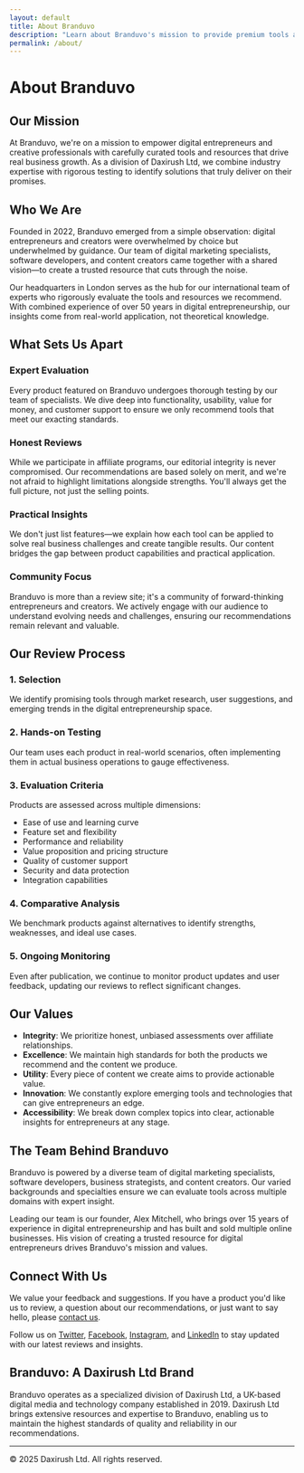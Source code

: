 ```yaml
---
layout: default
title: About Branduvo
description: "Learn about Branduvo's mission to provide premium tools and resources for digital entrepreneurs and creative professionals."
permalink: /about/
---
```


# About Branduvo

## Our Mission

At Branduvo, we're on a mission to empower digital entrepreneurs and creative professionals with carefully curated tools and resources that drive real business growth. As a division of Daxirush Ltd, we combine industry expertise with rigorous testing to identify solutions that truly deliver on their promises.

## Who We Are

Founded in 2022, Branduvo emerged from a simple observation: digital entrepreneurs and creators were overwhelmed by choice but underwhelmed by guidance. Our team of digital marketing specialists, software developers, and content creators came together with a shared vision—to create a trusted resource that cuts through the noise.

Our headquarters in London serves as the hub for our international team of experts who rigorously evaluate the tools and resources we recommend. With combined experience of over 50 years in digital entrepreneurship, our insights come from real-world application, not theoretical knowledge.

## What Sets Us Apart

### Expert Evaluation

Every product featured on Branduvo undergoes thorough testing by our team of specialists. We dive deep into functionality, usability, value for money, and customer support to ensure we only recommend tools that meet our exacting standards.

### Honest Reviews

While we participate in affiliate programs, our editorial integrity is never compromised. Our recommendations are based solely on merit, and we're not afraid to highlight limitations alongside strengths. You'll always get the full picture, not just the selling points.

### Practical Insights

We don't just list features—we explain how each tool can be applied to solve real business challenges and create tangible results. Our content bridges the gap between product capabilities and practical application.

### Community Focus

Branduvo is more than a review site; it's a community of forward-thinking entrepreneurs and creators. We actively engage with our audience to understand evolving needs and challenges, ensuring our recommendations remain relevant and valuable.

## Our Review Process

### 1. Selection

We identify promising tools through market research, user suggestions, and emerging trends in the digital entrepreneurship space.

### 2. Hands-on Testing

Our team uses each product in real-world scenarios, often implementing them in actual business operations to gauge effectiveness.

### 3. Evaluation Criteria

Products are assessed across multiple dimensions:
- Ease of use and learning curve
- Feature set and flexibility
- Performance and reliability
- Value proposition and pricing structure
- Quality of customer support
- Security and data protection
- Integration capabilities

### 4. Comparative Analysis

We benchmark products against alternatives to identify strengths, weaknesses, and ideal use cases.

### 5. Ongoing Monitoring

Even after publication, we continue to monitor product updates and user feedback, updating our reviews to reflect significant changes.

## Our Values

- **Integrity**: We prioritize honest, unbiased assessments over affiliate relationships.
- **Excellence**: We maintain high standards for both the products we recommend and the content we produce.
- **Utility**: Every piece of content we create aims to provide actionable value.
- **Innovation**: We constantly explore emerging tools and technologies that can give entrepreneurs an edge.
- **Accessibility**: We break down complex topics into clear, actionable insights for entrepreneurs at any stage.

## The Team Behind Branduvo

Branduvo is powered by a diverse team of digital marketing specialists, software developers, business strategists, and content creators. Our varied backgrounds and specialties ensure we can evaluate tools across multiple domains with expert insight.

Leading our team is our founder, Alex Mitchell, who brings over 15 years of experience in digital entrepreneurship and has built and sold multiple online businesses. His vision of creating a trusted resource for digital entrepreneurs drives Branduvo's mission and values.

## Connect With Us

We value your feedback and suggestions. If you have a product you'd like us to review, a question about our recommendations, or just want to say hello, please [contact us](/contact/).

Follow us on [Twitter](https://twitter.com/branduvo), [Facebook](https://facebook.com/branduvo), [Instagram](https://instagram.com/branduvo), and [LinkedIn](https://linkedin.com/company/branduvo) to stay updated with our latest reviews and insights.

## Branduvo: A Daxirush Ltd Brand

Branduvo operates as a specialized division of Daxirush Ltd, a UK-based digital media and technology company established in 2019. Daxirush Ltd brings extensive resources and expertise to Branduvo, enabling us to maintain the highest standards of quality and reliability in our recommendations.

---

© 2025 Daxirush Ltd. All rights reserved.
